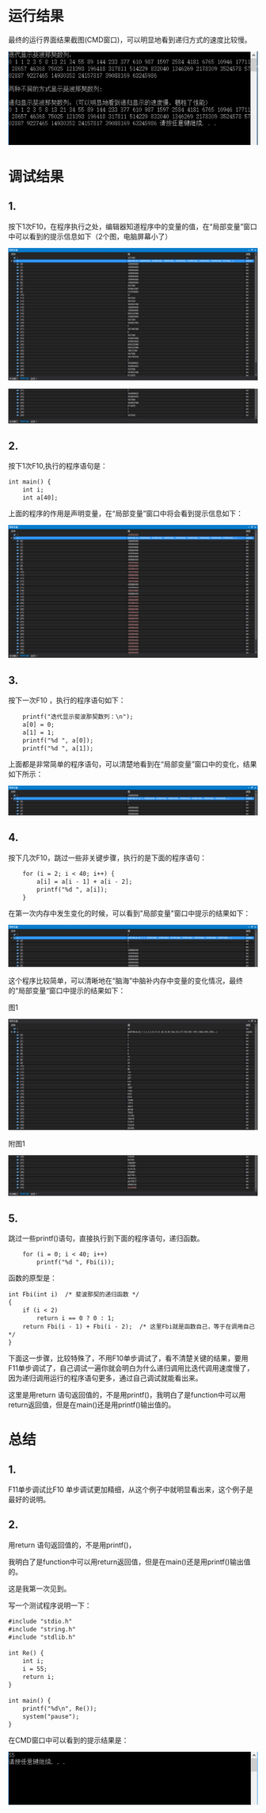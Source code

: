 # 运行结果

最终的运行界面结果截图(CMD窗口)，可以明显地看到递归方式的速度比较慢。

![](img/result.png)

# 调试结果

## 1.

按下1次F10，在程序执行之处，编辑器知道程序中的变量的值，在“局部变量”窗口中可以看到的提示信息如下（2个图，电脑屏幕小了）

![](img/img1.png)

![](img/img2.png)

## 2.

按下1次F10,执行的程序语句是：

```
int main() {
	int i;
	int a[40];
```

上面的程序的作用是声明变量，在“局部变量”窗口中将会看到提示信息如下：

![](img/img3.png)

## 3.

按下一次F10 ，执行的程序语句如下：

```
	printf("迭代显示斐波那契数列：\n");
	a[0] = 0;
	a[1] = 1;
	printf("%d ", a[0]);
	printf("%d ", a[1]);
```

上面都是非常简单的程序语句，可以清楚地看到在“局部变量”窗口中的变化，结果如下所示：

![](img/img4.png)

## 4.

按下几次F10，跳过一些非关键步骤，执行的是下面的程序语句：

```
	for (i = 2; i < 40; i++) {
		a[i] = a[i - 1] + a[i - 2];
		printf("%d ", a[i]);
	}
```

在第一次内存中发生变化的时候，可以看到"局部变量"窗口中提示的结果如下：

![](img/img5.png)

这个程序比较简单，可以清晰地在“脑海”中脑补内存中变量的变化情况，最终的“局部变量“窗口中提示的结果如下：

图1

![](img/img6.png)

附图1

![](img/img7.png)

## 5.

跳过一些printf()语句，直接执行到下面的程序语句，递归函数。

```
	for (i = 0; i < 40; i++)
		printf("%d ", Fbi(i));
```

函数的原型是：

```
int Fbi(int i)  /* 斐波那契的递归函数 */
{
	if (i < 2)
		return i == 0 ? 0 : 1;
	return Fbi(i - 1) + Fbi(i - 2);  /* 这里Fbi就是函数自己，等于在调用自己 */
}
```

下面这一步骤，比较特殊了，不用F10单步调试了，看不清楚关键的结果，要用F11单步调试了，自己调试一遍你就会明白为什么递归调用比迭代调用速度慢了，因为递归调用运行的程序语句更多，通过自己调试就能看出来。

这里是用return 语句返回值的，不是用printf()，我明白了是function中可以用return返回值，但是在main()还是用printf()输出值的。

# 总结

## 1.

F11单步调试比F10 单步调试更加精细，从这个例子中就明显看出来，这个例子是最好的说明。

## 2.

用return 语句返回值的，不是用printf()，

我明白了是function中可以用return返回值，但是在main()还是用printf()输出值的。

这是我第一次见到。

写一个测试程序说明一下：

```
#include "stdio.h"
#include "string.h"
#include "stdlib.h"

int Re() {
	int i;
	i = 55;
	return i;
}

int main() {
	printf("%d\n", Re());
	system("pause");
}
```

在CMD窗口中可以看到的提示结果是：

![](img/img9.png)





